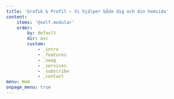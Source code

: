 ```yaml
---
title: 'Grafik & Profil – Vi hjälper både dig och din hemsida'
content:
    items: '@self.modular'
    order:
        by: default
        dir: asc
        custom:
            - _intro
            - _features
            - _swag
            - _services
            - _subscribe
            - _contact
menu: Hem
onpage_menu: true
---
```


